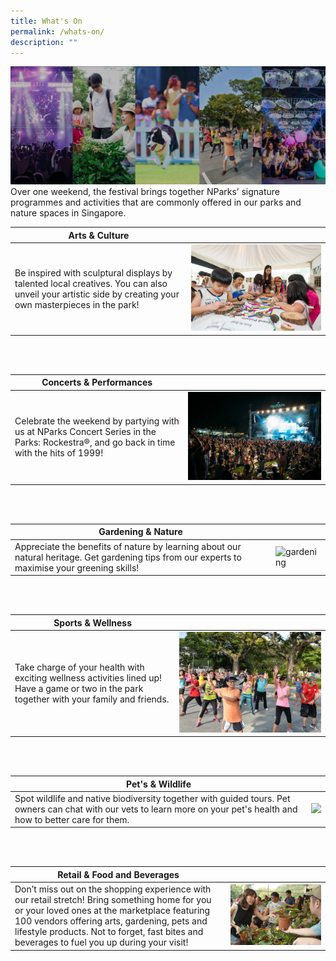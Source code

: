 ```yaml
---
title: What's On
permalink: /whats-on/
description: ""
---
```

![](/images/5%20categories_2208_2.png)
Over one weekend, the festival brings together NParks’ signature programmes and activities that are commonly offered in our parks and nature spaces in Singapore.   




|  Arts &amp; Culture | |
| -------- | -------- |
| Be inspired with sculptural displays by talented local creatives. You can also unveil your artistic side by creating your own masterpieces in the park!     |![](/images/parks%20fest%20wood%20cookie%20art.jpg)     |

<br>
<br>

| Concerts &amp; Performances |  |
| -------- | -------- |
| Celebrate the weekend by partying with us at NParks Concert Series in the Parks: Rockestra®, and go back in time with the hits of 1999! |  ![Concert in the park](/images/rockestra.jpg)  | 

<br>
<br>

|Gardening &amp; Nature |  |
| -------- | -------- |
| Appreciate the benefits of nature by learning about our natural heritage. Get gardening tips from our experts to maximise your greening skills!      |  ![gardening](/images/gardening.jpg)  |

<br>
<br>

| Sports &amp; Wellness |  |
| -------- | -------- |
| Take charge of your health with exciting wellness activities lined up! Have a game or two in the park together with your family and friends.      | ![wellness activities](/images/picture1_2.jpg)    |

<br>
<br>

| Pet's &amp; Wildlife | |
| -------- | -------- |
| Spot wildlife and native biodiversity together with guided tours. Pet owners can chat with our vets to learn more on your pet's health and how to better care for them.     |  ![](/images/wildlife%20display.JPG)    |

<br>
<br>

| Retail &amp; Food and Beverages | |
| -------- | -------- |
| Don’t miss out on the shopping experience with our retail stretch! Bring something home for you or your loved ones at the marketplace featuring 100 vendors offering arts, gardening, pets and lifestyle products. Not to forget, fast bites and beverages to fuel you up during your visit!     |  ![Plant sale](/images/plant%20sale%20.jpg) |
